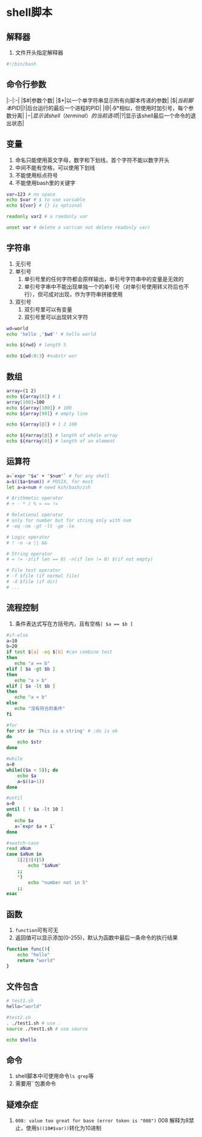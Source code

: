 # shell脚本

## 解释器

1. 文件开头指定解释器

```sh
#!/bin/bash
```

## 命令行参数

|:-|:-|
|$#|参数个数|
|$*|以一个单字符串显示所有向脚本传递的参数|
|$$|当前脚本PID|
|$!|后台运行的最后一个进程的PID|
|$@|与$*相似，但使用时加引号，每个参数分离|
|$-|显示该shell（terminal）的当前选项|
|$?|显示该shell最后一个命令的退出状态|

## 变量

1. 命名只能使用英文字母，数字和下划线，首个字符不能以数字开头
2. 中间不能有空格，可以使用下划线
3. 不能使用标点符号
4. 不能使用bash里的关键字

```sh
var=123 # no space
echo $var # $ to use variable
echo ${var} # {} is optional

readonly var2 # a raedonly var

unset var # delete a var(can not delete readonly var)

```

## 字符串

1. 无引号
2. 单引号
   1. 单引号里的任何字符都会原样输出，单引号字符串中的变量是无效的
   2. 单引号字串中不能出现单独一个的单引号（对单引号使用转义符后也不行），但可成对出现，作为字符串拼接使用
3. 双引号
   1. 双引号里可以有变量
   2. 双引号里可以出现转义字符

```sh
wd=world
echo 'hello ,'$wd'' # hello world

echo ${#wd} # length 5

echo ${wd:0:3} #substr wor
```

## 数组

```sh
array=(1 2)
echo ${array[0]} # 1
array[100]=100
echo ${array[100]} # 100
echo ${array[99]} # empty line

echo ${array[@]} # 1 2 100

echo ${#array[@]} # length of whole array
echo ${#array[0]} # length of an element
```

## 运算符

```sh
a=`expr "$a" + "$num"` # for any shell
a=$(($a+$num)) # POSIX, for most
let a=a+num # need ksh/bash/zsh

# Arithmetic operator
# + - * / % = == !=

# Relational operator
# only for number but for string only with num
# -eq -ne -gt -lt -ge -le

# Logic operator
# ! -o -a || &&

# String operator
# = != -z(if len == 0) -n(if len != 0) $(if not empty)

# File test operator
# -f $file (if normal file)
# -d $file (if dir)
# ...
```

## 流程控制

1. 条件表达式写在方括号内，且有空格`[ $a == $b ]`

```sh
#if-else
a=10
b=20
if test $[a] -eq $[b] #can combine test
then
   echo "a == b"
elif [ $a -gt $b ]
then
   echo "a > b"
elif [ $a -lt $b ]
then
   echo "a < b"
else
   echo "没有符合的条件"
fi

#for
for str in 'This is a string' # ;do is ok
do
    echo $str
done

#while
a=0
while(($a < 5)); do
    echo $a
    a=$((a+1))
done

#until
a=0
until [ ! $a -lt 10 ]
do
   echo $a
   a=`expr $a + 1`
done

#swatch-case
read aNum
case $aNum in
    1|2|3|4|5)
        echo "$aNum"
    ;;
    *)
        echo "number not in 5"
    ;;
esac
```

## 函数

1. `function`可有可无
2. 返回值可以显示添加(0-255)，默认为函数中最后一条命令的执行结果

```sh
function func(){
    echo "hello"
    return "world"
}
```

## 文件包含

```sh
# test1.sh
hello="world"

#test2.sh
. ./test1.sh # use .
source ./test1.sh # use source

echo $hello
```

## 命令

1. shell脚本中可使用命令`ls grep`等
2. 需要用``包裹命令

## 疑难杂症

1. `008: value too great for base (error token is "008")` 008 解释为8禁止，使用`$((10#$var))`转化为10进制